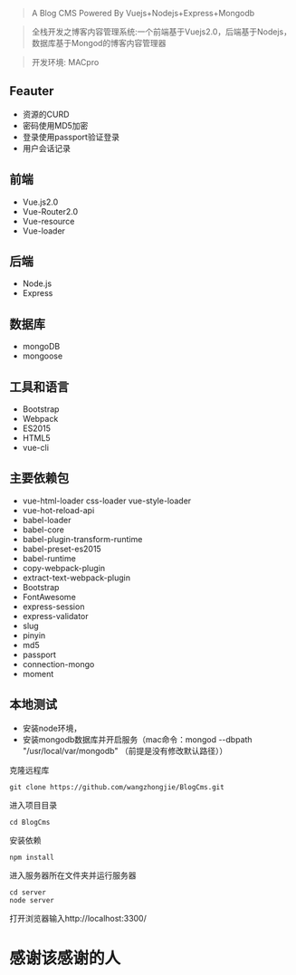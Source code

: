 > A Blog CMS Powered By Vuejs+Nodejs+Express+Mongodb

>  全栈开发之博客内容管理系统:一个前端基于Vuejs2.0，后端基于Nodejs，数据库基于Mongod的博客内容管理器

> 开发环境: MACpro

## Feauter

* 资源的CURD
* 密码使用MD5加密
* 登录使用passport验证登录
* 用户会话记录


## 前端
* Vue.js2.0
* Vue-Router2.0
* Vue-resource
* Vue-loader

## 后端
* Node.js
* Express

## 数据库
* mongoDB
* mongoose

## 工具和语言
* Bootstrap
* Webpack
* ES2015
* HTML5
* vue-cli

## 主要依赖包
* vue-html-loader css-loader vue-style-loader
* vue-hot-reload-api
* babel-loader
* babel-core
* babel-plugin-transform-runtime
* babel-preset-es2015
* babel-runtime
* copy-webpack-plugin
* extract-text-webpack-plugin
* Bootstrap
* FontAwesome
* express-session
* express-validator
* slug
* pinyin
* md5
* passport
* connection-mongo
* moment


## 本地测试
* 安装node环境，
* 安装mongodb数据库并开启服务（mac命令：mongod --dbpath "/usr/local/var/mongodb" （前提是没有修改默认路径））


克隆远程库
```
git clone https://github.com/wangzhongjie/BlogCms.git
```
进入项目目录
```
cd BlogCms
```
安装依赖
```
npm install
```
进入服务器所在文件夹并运行服务器
```
cd server
node server
```
打开浏览器输入http://localhost:3300/

# 感谢该感谢的人


